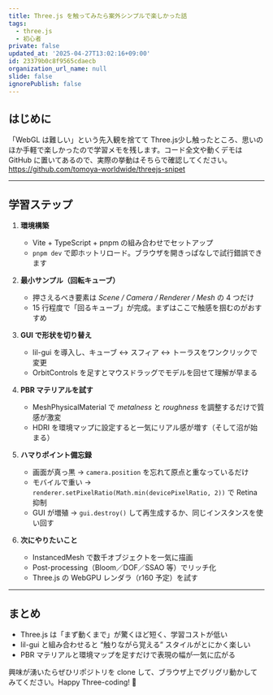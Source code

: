 ```yaml
---
title: Three.js を触ってみたら案外シンプルで楽しかった話
tags:
  - three.js
  - 初心者
private: false
updated_at: '2025-04-27T13:02:16+09:00'
id: 23379b0c8f9565cdaecb
organization_url_name: null
slide: false
ignorePublish: false
---
```

## はじめに
「WebGL は難しい」という先入観を捨てて Three.js少し触ったところ、思いのほか手軽で楽しかったので学習メモを残します。コード全文や動くデモは GitHub に置いてあるので、実際の挙動はそちらで確認してください。  
<https://github.com/tomoya-worldwide/threejs-snipet>

---

## 学習ステップ
1. **環境構築**  
   - Vite + TypeScript + pnpm の組み合わせでセットアップ  
   - `pnpm dev` で即ホットリロード。ブラウザを開きっぱなしで試行錯誤できます

2. **最小サンプル（回転キューブ）**  
   - 押さえるべき要素は *Scene / Camera / Renderer / Mesh* の 4 つだけ  
   - 15 行程度で「回るキューブ」が完成。まずはここで触感を掴むのがおすすめ

3. **GUI で形状を切り替え**  
   - lil-gui を導入し、キューブ ↔︎ スフィア ↔︎ トーラスをワンクリックで変更  
   - OrbitControls を足すとマウスドラッグでモデルを回せて理解が早まる

4. **PBR マテリアルを試す**  
   - MeshPhysicalMaterial で *metalness* と *roughness* を調整するだけで質感が激変  
   - HDRI を環境マップに設定すると一気にリアル感が増す（そして沼が始まる）

5. **ハマりポイント備忘録**  
   - 画面が真っ黒 → `camera.position` を忘れて原点と重なっているだけ  
   - モバイルで重い → `renderer.setPixelRatio(Math.min(devicePixelRatio, 2))` で Retina 抑制  
   - GUI が増殖 → `gui.destroy()` して再生成するか、同じインスタンスを使い回す

6. **次にやりたいこと**  
   - InstancedMesh で数千オブジェクトを一気に描画  
   - Post-processing（Bloom／DOF／SSAO 等）でリッチ化  
   - Three.js の WebGPU レンダラ（r160 予定）を試す

---

## まとめ
- Three.js は「まず動くまで」が驚くほど短く、学習コストが低い  
- lil-gui と組み合わせると “触りながら覚える” スタイルがとにかく楽しい  
- PBR マテリアルと環境マップを足すだけで表現の幅が一気に広がる  

興味が湧いたらぜひリポジトリを clone して、ブラウザ上でグリグリ動かしてみてください。Happy Three-coding! 🚀
